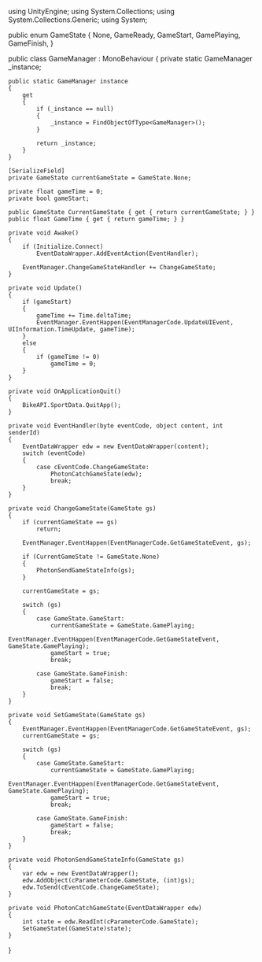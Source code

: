 using UnityEngine;
using System.Collections;
using System.Collections.Generic;
using System;

public enum GameState
{
    None,
    GameReady,
    GameStart,
    GamePlaying,
    GameFinish,
}

public class GameManager : MonoBehaviour
{
    private static GameManager _instance;

    public static GameManager instance
    {
        get
        {
            if (_instance == null)
            {
                _instance = FindObjectOfType<GameManager>();
            }

            return _instance;
        }
    }

    [SerializeField]
    private GameState currentGameState = GameState.None;

    private float gameTime = 0;
    private bool gameStart;

    public GameState CurrentGameState { get { return currentGameState; } }
    public float GameTime { get { return gameTime; } }

    private void Awake()
    {
        if (Initialize.Connect)
            EventDataWrapper.AddEventAction(EventHandler);

        EventManager.ChangeGameStateHandler += ChangeGameState;
    }

    private void Update()
    {
        if (gameStart)
        {
            gameTime += Time.deltaTime;
            EventManager.EventHappen(EventManagerCode.UpdateUIEvent, UIInformation.TimeUpdate, gameTime);
        }
        else
        {
            if (gameTime != 0)
                gameTime = 0;
        }
    }

    private void OnApplicationQuit()
    {
        BikeAPI.SportData.QuitApp();
    }

    private void EventHandler(byte eventCode, object content, int senderId)
    {
        EventDataWrapper edw = new EventDataWrapper(content);
        switch (eventCode)
        {
            case cEventCode.ChangeGameState:
                PhotonCatchGameState(edw);
                break;
        }
    }

    private void ChangeGameState(GameState gs)
    {
        if (currentGameState == gs)
            return;

        EventManager.EventHappen(EventManagerCode.GetGameStateEvent, gs);

        if (CurrentGameState != GameState.None)
        {
            PhotonSendGameStateInfo(gs);
        }

        currentGameState = gs;

        switch (gs)
        {
            case GameState.GameStart:
                currentGameState = GameState.GamePlaying;
                EventManager.EventHappen(EventManagerCode.GetGameStateEvent, GameState.GamePlaying);
                gameStart = true;
                break;

            case GameState.GameFinish:
                gameStart = false;
                break;
        }
    }

    private void SetGameState(GameState gs)
    {
        EventManager.EventHappen(EventManagerCode.GetGameStateEvent, gs);
        currentGameState = gs;

        switch (gs)
        {
            case GameState.GameStart:
                currentGameState = GameState.GamePlaying;
                EventManager.EventHappen(EventManagerCode.GetGameStateEvent, GameState.GamePlaying);
                gameStart = true;
                break;

            case GameState.GameFinish:
                gameStart = false;
                break;
        }
    }

    private void PhotonSendGameStateInfo(GameState gs)
    {
        var edw = new EventDataWrapper();
        edw.AddObject(cParameterCode.GameState, (int)gs);
        edw.ToSend(cEventCode.ChangeGameState);
    }

    private void PhotonCatchGameState(EventDataWrapper edw)
    {
        int state = edw.ReadInt(cParameterCode.GameState);
        SetGameState((GameState)state);
    }
}

